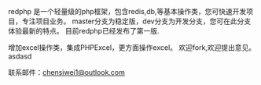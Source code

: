 redphp 是一个轻量级的php框架，包含redis,db,等基本操作类，您可快速开发项目，专注项目业务。
master分支为稳定版，dev分支为开发分支，您可在此分支体验最新的特点。
目前redphp已经发布了第一版.

增加excel操作类，集成PHPExcel，更方面操作excel。
欢迎fork,欢迎提出意见。asdasd

联系邮件：chensiwei1@outlook.com
